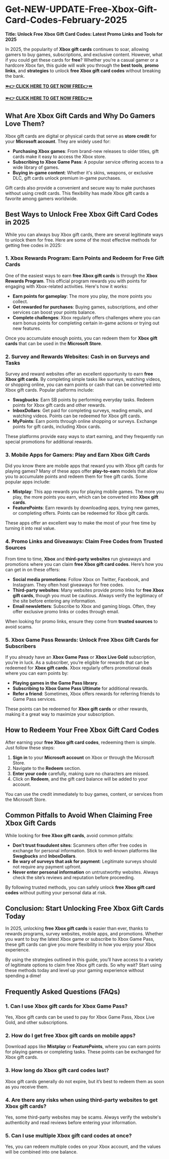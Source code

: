 # Get-NEW-UPDATE-Free-Xbox-Gift-Card-Codes-February-2025
**Title: Unlock Free Xbox Gift Card Codes: Latest Promo Links and Tools for 2025**

In 2025, the popularity of **Xbox gift cards** continues to soar, allowing gamers to buy games, subscriptions, and exclusive content. However, what if you could get these cards for **free**? Whether you’re a casual gamer or a hardcore Xbox fan, this guide will walk you through the **best tools**, **promo links**, and **strategies** to unlock **free Xbox gift card codes** without breaking the bank.

**[⏩👉 CLICK HERE TO GET NOW FREE👉⏩](https://jahanhubspot.com/xboxgiftcard/)**

**[⏩👉 CLICK HERE TO GET NOW FREE👉⏩](https://jahanhubspot.com/xboxgiftcard/)**

## **What Are Xbox Gift Cards and Why Do Gamers Love Them?**

Xbox gift cards are digital or physical cards that serve as **store credit** for your **Microsoft account**. They are widely used for:
- **Purchasing Xbox games**: From brand-new releases to older titles, gift cards make it easy to access the Xbox store.
- **Subscribing to Xbox Game Pass**: A popular service offering access to a wide library of games.
- **Buying in-game content**: Whether it's skins, weapons, or exclusive DLC, gift cards unlock premium in-game purchases.

Gift cards also provide a convenient and secure way to make purchases without using credit cards. This flexibility has made Xbox gift cards a favorite among gamers worldwide.

## **Best Ways to Unlock Free Xbox Gift Card Codes in 2025**

While you can always buy Xbox gift cards, there are several legitimate ways to unlock them for free. Here are some of the most effective methods for getting free codes in 2025:

### **1. Xbox Rewards Program: Earn Points and Redeem for Free Gift Cards**

One of the easiest ways to earn **free Xbox gift cards** is through the **Xbox Rewards Program**. This official program rewards you with points for engaging with Xbox-related activities. Here's how it works:
- **Earn points for gameplay**: The more you play, the more points you collect.
- **Get rewarded for purchases**: Buying games, subscriptions, and other services can boost your points balance.
- **Complete challenges**: Xbox regularly offers challenges where you can earn bonus points for completing certain in-game actions or trying out new features.

Once you accumulate enough points, you can redeem them for **Xbox gift cards** that can be used in the **Microsoft Store**.

### **2. Survey and Rewards Websites: Cash in on Surveys and Tasks**

Survey and reward websites offer an excellent opportunity to earn **free Xbox gift cards**. By completing simple tasks like surveys, watching videos, or shopping online, you can earn points or cash that can be converted into Xbox gift cards. Popular platforms include:
- **Swagbucks**: Earn SB points by performing everyday tasks. Redeem points for Xbox gift cards and other rewards.
- **InboxDollars**: Get paid for completing surveys, reading emails, and watching videos. Points can be redeemed for Xbox gift cards.
- **MyPoints**: Earn points through online shopping or surveys. Exchange points for gift cards, including Xbox cards.

These platforms provide easy ways to start earning, and they frequently run special promotions for additional rewards.

### **3. Mobile Apps for Gamers: Play and Earn Xbox Gift Cards**

Did you know there are mobile apps that reward you with Xbox gift cards for playing games? Many of these apps offer **play-to-earn** models that allow you to accumulate points and redeem them for free gift cards. Some popular apps include:
- **Mistplay**: This app rewards you for playing mobile games. The more you play, the more points you earn, which can be converted into **Xbox gift cards**.
- **FeaturePoints**: Earn rewards by downloading apps, trying new games, or completing offers. Points can be redeemed for Xbox gift cards.

These apps offer an excellent way to make the most of your free time by turning it into real value.

### **4. Promo Links and Giveaways: Claim Free Codes from Trusted Sources**

From time to time, **Xbox** and **third-party websites** run giveaways and promotions where you can claim **free Xbox gift card codes**. Here’s how you can get in on these offers:
- **Social media promotions**: Follow Xbox on Twitter, Facebook, and Instagram. They often host giveaways for free codes.
- **Third-party websites**: Many websites provide promo links for **free Xbox gift cards**, though you must be cautious. Always verify the legitimacy of the site before entering any information.
- **Email newsletters**: Subscribe to Xbox and gaming blogs. Often, they offer exclusive promo links or codes through email.

When looking for promo links, ensure they come from **trusted sources** to avoid scams.

### **5. Xbox Game Pass Rewards: Unlock Free Xbox Gift Cards for Subscribers**

If you already have an **Xbox Game Pass** or **Xbox Live Gold** subscription, you’re in luck. As a subscriber, you’re eligible for rewards that can be redeemed for **Xbox gift cards**. Xbox regularly offers promotional deals where you can earn points by:
- **Playing games in the Game Pass library**.
- **Subscribing to Xbox Game Pass Ultimate** for additional rewards.
- **Refer a friend**: Sometimes, Xbox offers rewards for referring friends to Game Pass services.

These points can be redeemed for **Xbox gift cards** or other rewards, making it a great way to maximize your subscription.

## **How to Redeem Your Free Xbox Gift Card Codes**

After earning your **free Xbox gift card codes**, redeeming them is simple. Just follow these steps:
1. **Sign in** to your **Microsoft account** on Xbox or through the Microsoft Store.
2. Navigate to the **Redeem** section.
3. **Enter your code** carefully, making sure no characters are missed.
4. Click on **Redeem**, and the gift card balance will be added to your account.

You can use the credit immediately to buy games, content, or services from the Microsoft Store.

## **Common Pitfalls to Avoid When Claiming Free Xbox Gift Cards**

While looking for **free Xbox gift cards**, avoid common pitfalls:
- **Don’t trust fraudulent sites**: Scammers often offer free codes in exchange for personal information. Stick to well-known platforms like **Swagbucks** and **InboxDollars**.
- **Be wary of surveys that ask for payment**: Legitimate surveys should not require any payment upfront.
- **Never enter personal information** on untrustworthy websites. Always check the site’s reviews and reputation before proceeding.

By following trusted methods, you can safely unlock **free Xbox gift card codes** without putting your personal data at risk.

## **Conclusion: Start Unlocking Free Xbox Gift Cards Today**

In 2025, unlocking **free Xbox gift cards** is easier than ever, thanks to rewards programs, survey websites, mobile apps, and promotions. Whether you want to buy the latest Xbox game or subscribe to Xbox Game Pass, these gift cards can give you more flexibility in how you enjoy your Xbox experience. 

By using the strategies outlined in this guide, you’ll have access to a variety of legitimate options to claim free Xbox gift cards. So why wait? Start using these methods today and level up your gaming experience without spending a dime!

## **Frequently Asked Questions (FAQs)**

### **1. Can I use Xbox gift cards for Xbox Game Pass?**
Yes, Xbox gift cards can be used to pay for Xbox Game Pass, Xbox Live Gold, and other subscriptions.

### **2. How do I get free Xbox gift cards on mobile apps?**
Download apps like **Mistplay** or **FeaturePoints**, where you can earn points for playing games or completing tasks. These points can be exchanged for Xbox gift cards.

### **3. How long do Xbox gift card codes last?**
Xbox gift cards generally do not expire, but it’s best to redeem them as soon as you receive them.

### **4. Are there any risks when using third-party websites to get Xbox gift cards?**
Yes, some third-party websites may be scams. Always verify the website's authenticity and read reviews before entering your information.

### **5. Can I use multiple Xbox gift card codes at once?**
Yes, you can redeem multiple codes on your Xbox account, and the values will be combined into one balance.
